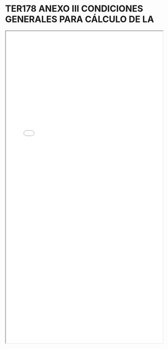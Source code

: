# TER178 ANEXO III CONDICIONES GENERALES PARA CÁLCULO DE LA

<iframe src="../TER178 ANEXO III CONDICIONES GENERALES PARA CÁLCULO DE LA.pdf" width="100%" height="1000px"></iframe>
